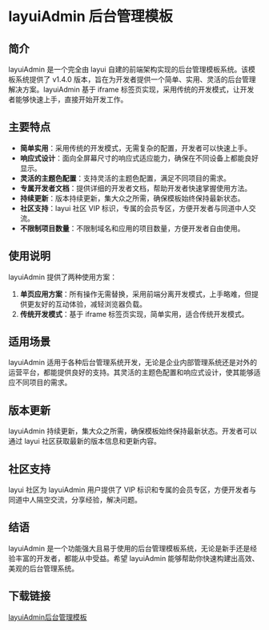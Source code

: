 # layuiAdmin 后台管理模板

## 简介
layuiAdmin 是一个完全由 layui 自建的前端架构实现的后台管理模板系统。该模板系统提供了 v1.4.0 版本，旨在为开发者提供一个简单、实用、灵活的后台管理解决方案。layuiAdmin 基于 iframe 标签页实现，采用传统的开发模式，让开发者能够快速上手，直接开始开发工作。

## 主要特点
- **简单实用**：采用传统的开发模式，无需复杂的配置，开发者可以快速上手。
- **响应式设计**：面向全屏幕尺寸的响应式适应能力，确保在不同设备上都能良好显示。
- **灵活的主题色配置**：支持灵活的主题色配置，满足不同项目的需求。
- **专属开发者文档**：提供详细的开发者文档，帮助开发者快速掌握使用方法。
- **持续更新**：版本持续更新，集大众之所需，确保模板始终保持最新状态。
- **社区支持**：layui 社区 VIP 标识，专属的会员专区，方便开发者与同道中人交流。
- **不限制项目数量**：不限制域名和应用的项目数量，方便开发者自由使用。

## 使用说明
layuiAdmin 提供了两种使用方案：
1. **单页应用方案**：所有操作无需替换，采用前端分离开发模式，上手略难，但提供更友好的互动体验，减轻浏览器负载。
2. **传统开发模式**：基于 iframe 标签页实现，简单实用，适合传统开发模式。

## 适用场景
layuiAdmin 适用于各种后台管理系统开发，无论是企业内部管理系统还是对外的运营平台，都能提供良好的支持。其灵活的主题色配置和响应式设计，使其能够适应不同项目的需求。

## 版本更新
layuiAdmin 持续更新，集大众之所需，确保模板始终保持最新状态。开发者可以通过 layui 社区获取最新的版本信息和更新内容。

## 社区支持
layui 社区为 layuiAdmin 用户提供了 VIP 标识和专属的会员专区，方便开发者与同道中人隔空交流，分享经验，解决问题。

## 结语
layuiAdmin 是一个功能强大且易于使用的后台管理模板系统，无论是新手还是经验丰富的开发者，都能从中受益。希望 layuiAdmin 能够帮助你快速构建出高效、美观的后台管理系统。

## 下载链接

[layuiAdmin后台管理模板](https://pan.quark.cn/s/8b4a6775eecd)